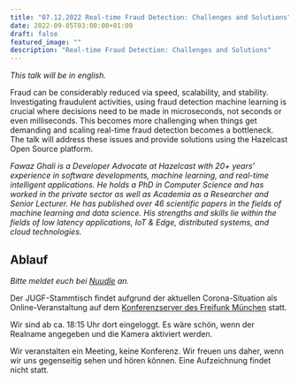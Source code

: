 ```yaml
---
title: "07.12.2022 Real-time Fraud Detection: Challenges and Solutions"
date: 2022-09-05T03:00:00+01:00
draft: false
featured_image: ""
description: "Real-time Fraud Detection: Challenges and Solutions"
---
```


*This talk will be in english.*

Fraud can be considerably reduced via speed, scalability, and stability. Investigating fraudulent activities, using fraud detection machine learning is crucial where decisions need to be made in microseconds, not seconds or even milliseconds. This becomes more challenging when things get demanding and scaling real-time fraud detection becomes a bottleneck. The talk will address these issues and provide solutions using the Hazelcast Open Source platform.

_Fawaz Ghali is a Developer Advocate at Hazelcast with 20+ years’ experience in software developments, machine learning, and real-time intelligent applications. He holds a PhD in Computer Science and has worked in the private sector as well as Academia as a Researcher and Senior Lecturer. He has published over 46 scientific papers in the fields of machine learning and data science. His strengths and skills lie within the fields of low latency applications, IoT & Edge, distributed systems, and cloud technologies._

## Ablauf 

_Bitte meldet euch bei [Nuudle]() an._

Der JUGF-Stammtisch findet aufgrund der aktuellen Corona-Situation als Online-Veranstaltung auf dem [Konferenzserver des Freifunk München](https://meet.ffmuc.net/jugfmeeting) statt.

Wir sind ab ca. 18:15 Uhr dort eingeloggt. Es wäre schön, wenn der Realname angegeben und die Kamera aktiviert werden.

Wir veranstalten ein Meeting, keine Konferenz. Wir freuen uns daher, wenn wir uns gegenseitig sehen und hören können.
Eine Aufzeichnung findet nicht statt.